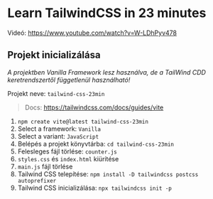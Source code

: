 # Learn TailwindCSS in 23 minutes
Videó: https://www.youtube.com/watch?v=W-LDhPyv478

## Projekt inicializálása
*A projektben Vanilla Framework lesz használva, de a TailWind CDD keretrendszertől függetlenül használható!*

Projekt neve: `tailwind-css-23min`

> Docs: https://tailwindcss.com/docs/guides/vite
1. `npm create vite@latest tailwind-css-23min`
2. Select a framework: `Vanilla`
3. Select a variant: `JavaScript`
4. Belépés a projekt könyvtárba: `cd tailwind-css-23min` 
5. Felesleges fájl törlése: `counter.js`
6. `styles.css` és `index.html` kiürítése
7. `main.js` fájl törlése
8. Tailwind CSS telepítése: `npm install -D tailwindcss postcss autoprefixer`
9. Tailwind CSS inicializálása: `npx tailwindcss init -p`